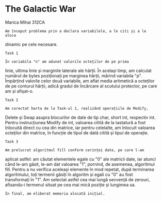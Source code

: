 # The Galactic War

Marica Mihai
312CA


	Am început problema prin a declara variabilele, a le citi și a le aloca
dinamic pe cele necesare.

	Task 1

	În variabila "n" am adunat valorile octeților de pe prima
linie, ultima linie și marginile laterale ale hărții. În același timp, am
calculat numărul de bytes poziționați pe marginea hărții, mărind variabila
"p". Împărțind valorile celor două variabile, am aflat media aritmetică a
octeților de pe conturul hărții, adică gradul de încărcare al scutului
protector, pe care am și afișat-o.

	Task 2

	Am corectat harta de la Task-ul 1, realizând operațiile de Modify,
Delete și Swap asupra blocurilor de date de tip char, short int, respectiv int.
Pentru instrucțiunea Modify de int, valoarea citită de la tastatură a fost
înlocuită direct cu cea din matrice, iar pentru celelalte, am înlocuit valoarea
octeților din matrice, în funcție de tipul de dată citită și tipul de operație.

	Task 3

	Am prelucrat algoritmul fill conform cerinței date, pe care l-am
aplicat astfel: am căutat elementele egale cu "0" ale matricii date, iar atunci
când le-am găsit, le-am dat valoarea "1", pornind, de asemenea, algoritmul
fill. Pentru a nu verifica aceleași elemente în mod repetat, după terminarea
algoritmului, toți termenii găsiți în algoritm și egali cu "0" au fost
transformați în "1". Am selectat astfel cea mai lungă secvență de zerouri,
afisandu-i termenul situat pe cea mai mică poziție și lungimea sa.

	În final, am eliberat memoria alocată inițial.
